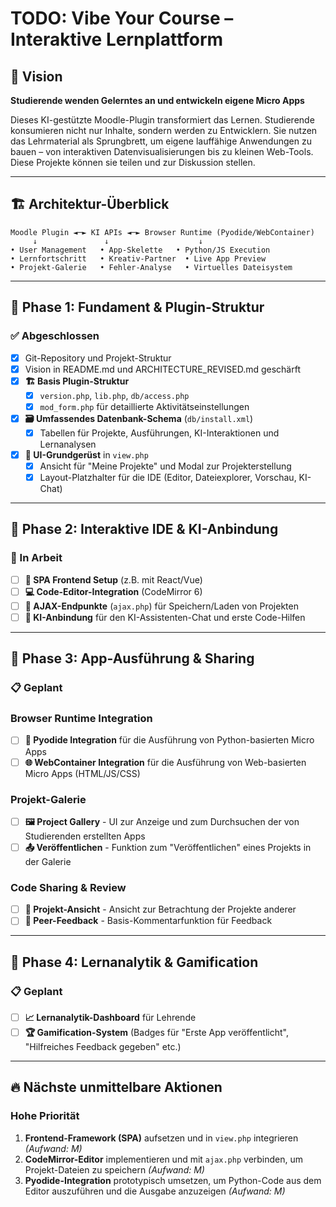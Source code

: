 # TODO: Vibe Your Course – Interaktive Lernplattform

## 🎯 Vision
**Studierende wenden Gelerntes an und entwickeln eigene Micro Apps**

Dieses KI-gestützte Moodle-Plugin transformiert das Lernen. Studierende konsumieren nicht nur Inhalte, sondern werden zu Entwicklern. Sie nutzen das Lehrmaterial als Sprungbrett, um eigene lauffähige Anwendungen zu bauen – von interaktiven Datenvisualisierungen bis zu kleinen Web-Tools. Diese Projekte können sie teilen und zur Diskussion stellen.

---

## 🏗 Architektur-Überblick

```
Moodle Plugin ◄─► KI APIs ◄─► Browser Runtime (Pyodide/WebContainer)
     ↓               ↓                    ↓
• User Management   • App-Skelette   • Python/JS Execution
• Lernfortschritt   • Kreativ-Partner  • Live App Preview
• Projekt-Galerie   • Fehler-Analyse   • Virtuelles Dateisystem
```

---

## 🎯 Phase 1: Fundament & Plugin-Struktur
### ✅ Abgeschlossen

- [x] Git-Repository und Projekt-Struktur
- [x] Vision in README.md und ARCHITECTURE_REVISED.md geschärft
- [x] **🏗 Basis Plugin-Struktur**
  - [x] `version.php`, `lib.php`, `db/access.php`
  - [x] `mod_form.php` für detaillierte Aktivitätseinstellungen
- [x] **🗃 Umfassendes Datenbank-Schema** (`db/install.xml`)
  - [x] Tabellen für Projekte, Ausführungen, KI-Interaktionen und Lernanalysen
- [x] **🎨 UI-Grundgerüst** in `view.php`
  - [x] Ansicht für "Meine Projekte" und Modal zur Projekterstellung
  - [x] Layout-Platzhalter für die IDE (Editor, Dateiexplorer, Vorschau, KI-Chat)

---

## 🎯 Phase 2: Interaktive IDE & KI-Anbindung
### 🚧 In Arbeit

- [ ] **🎨 SPA Frontend Setup** (z.B. mit React/Vue)
- [ ] **💻 Code-Editor-Integration** (CodeMirror 6)
- [ ] **🔌 AJAX-Endpunkte** (`ajax.php`) für Speichern/Laden von Projekten
- [ ] **🤖 KI-Anbindung** für den KI-Assistenten-Chat und erste Code-Hilfen

---

## 🎯 Phase 3: App-Ausführung & Sharing
### 📋 Geplant

### Browser Runtime Integration
- [ ] **🐍 Pyodide Integration** für die Ausführung von Python-basierten Micro Apps
- [ ] **🌐 WebContainer Integration** für die Ausführung von Web-basierten Micro Apps (HTML/JS/CSS)

### Projekt-Galerie
- [ ] **🖼️ Project Gallery** - UI zur Anzeige und zum Durchsuchen der von Studierenden erstellten Apps
- [ ] **📤 Veröffentlichen** - Funktion zum "Veröffentlichen" eines Projekts in der Galerie

### Code Sharing & Review
- [ ] **👀 Projekt-Ansicht** - Ansicht zur Betrachtung der Projekte anderer
- [ ] **💬 Peer-Feedback** - Basis-Kommentarfunktion für Feedback

---

## 🎯 Phase 4: Lernanalytik & Gamification
### 📋 Geplant

- [ ] **📈 Lernanalytik-Dashboard** für Lehrende
- [ ] **🏆 Gamification-System** (Badges für "Erste App veröffentlicht", "Hilfreiches Feedback gegeben" etc.)

---

## 🔥 Nächste unmittelbare Aktionen

### Hohe Priorität
1. **Frontend-Framework (SPA)** aufsetzen und in `view.php` integrieren *(Aufwand: M)*
2. **CodeMirror-Editor** implementieren und mit `ajax.php` verbinden, um Projekt-Dateien zu speichern *(Aufwand: M)*
3. **Pyodide-Integration** prototypisch umsetzen, um Python-Code aus dem Editor auszuführen und die Ausgabe anzuzeigen *(Aufwand: M)*